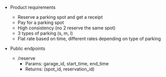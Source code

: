 - Product requirements
  - Reserve a parking spot and get a receipt
  - Pay for a parking spot
  - High consistency (no 2 reserve the same spot)
  - 3 types of parking (s, m, l)
  - Flat rate based on time, different rates depending on type of parking
 
- Public endpoints
  - /reserve
    - Params: garage_id, start_time, end_time
    - Returns: (spot_id, reservation_id)

